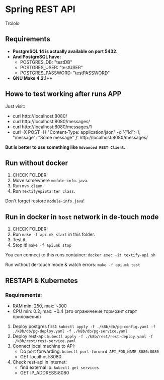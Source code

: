 # Spring REST API

Trololo

## Requirements

- **PostgreSQL 14 is actually available on port 5432.**
- **And PostgreSQL have:**
    - POSTGRES_DB: "testDB"
    - POSTGRES_USER: "testUSER"
    - POSTGRES_PASSWORD: "testPASSWORD"
- **GNU Make 4.2.1++**

## Howe to test working after runs APP

Just visit:

- curl http://localhost:8080/
- curl http://localhost:8080/messages/
- curl http://localhost:8080/messages/1
- curl -X POST -H "Content-Type: application/json" -d '{"id":-1, "message": "Some message"
  }' http://localhost:8080/messages/

**But is better to use something like `Advanced REST Client`.**

## Run without docker

1. CHECK FOLDER!
2. Move somewhere `module-info.java`.
3. Run `mvn clean`.
4. Run `TextifyApiStarter class`.

Don't forget restore `module-info.java`!

## Run in docker in `host` network in de-touch mode

1. CHECK FOLDER!
2. Run `make -f api.mk start` in this folder.
3. Test it.
4. Stop it! `make -f api.mk stop`

You can connect to this runs container: `docker exec -it textify-api sh`

Run without de-touch mode & watch errors: `make -f api.mk test`

## RESTAPI & Kubernetes

### Requirements:

- RAM min: 250, max: ~300
- CPU min: 0.2, max: ~0.4 (это ограничение тормозит старт приложения)

1. Deploy postgres
   first: `kubectl apply -f ./k8b/db/pg-config.yaml -f ./k8b/db/pg-deploy.yaml -f ./k8b/db/pg-service.yaml`
2. Deploy rest-api: `kubectl apply -f ./k8b/rest/rest-deploy.yaml -f ./k8b/rest/rest-service.yaml`
3. Connect local machine to API:
    - Do port forwarding: `kubectl port-forward API_POD_NAME 8080:8080`
    - GET localhost:8080
4. Check rest-api in internet:
    - find external ip: `kubectl get services`
    - GET IP_ADDRESS:8080
